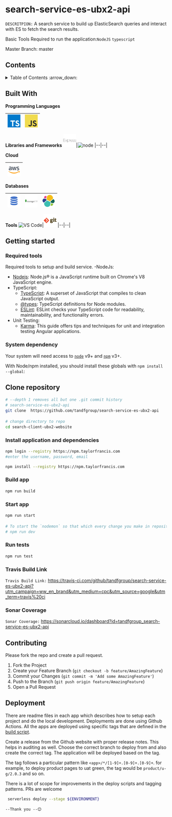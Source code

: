 # search-service-es-ubx2-api

`DESCRITPION:` A search service to build up ElasticSearch queries and interact with ES to fetch the search results.

Basic Tools Required to run the application:`NodeJS`  `typescript` 

Master Branch: master


## Contents

<!-- TABLE OF CONTENTS -->
<details>
  <summary>Table of Contents :arrow_down: </summary>
  <ol>
    <li>
      <a href="#about-the-project">About The Project</a>
      <ul>
         <li><a href="#contents">Project Repo</a></li>
      </ul>
    </li>
    <li>
      <a href="#built-with">Built with</a>
    </li>
    <li>
      <a href="#getting-started">Getting Started</a>
      <ul>
        <li><a href="#required-tools">Required tools</a></li>
        <li><a href="#system-dependency">System dependency</a></li>
      </ul>
    </li>
     <li>
      <a href="#clone-repository">Clone repository</a>
    </li>
      <li>
      <a href="#install-application-and-dependencies">Install application and dependencies</a>
      <ul>
        <li><a href="#build-app">Build App</a></li>
        <li><a href="#start-app">Start App</a></li>
        <li><a href="#travis-build-link">Travis Build Link</a></li>
        <li><a href="#sonar-coverage">Sonar Coverage</a></li>
        <li><a href="#run-tests">Run Tests</a></li>
      </ul>
    </li>
    <li><a href="#contributing">Contributing</a></li>
    <li><a href="#deployment">Deployment</a></li>
  </ol>
</details>

## Built With


**Programming Languages**

<img title="Typescript" alt="Typescript" width="40px" src="https://raw.githubusercontent.com/github/explore/master/topics/typescript/typescript.png" />|<img alt="JS" title="JavaScript" width="40px" src="https://raw.githubusercontent.com/github/explore/master/topics/javascript/javascript.png">
|--|--|



**Libraries and Frameworks**
<img title="express" alt="express" width="40px" src="https://raw.githubusercontent.com/github/explore/80688e429a7d4ef2fca1e82350fe8e3517d3494d/topics/express/express.png">|<img title="node" alt="node" width="40px" src="https://cdn.jsdelivr.net/gh/devicons/devicon/icons/nodejs/nodejs-original.svg">
|--|--|


**Cloud**

<img title="AWS" alt="AWS" width="40px" src="https://raw.githubusercontent.com/github/explore/master/topics/aws/aws.png">|
|--|

**Databases**

<img title="SQL" alt="SQL" width="40px" src="https://raw.githubusercontent.com/github/explore/master/topics/sql/sql.png">|<img title="MongoDB" alt="MongoDB" width="40px" src="https://raw.githubusercontent.com/github/explore/master/topics/mongodb/mongodb.png">|<img title="ElasticSearch" alt="ElasticSearch" width="40px" src="https://raw.githubusercontent.com/github/explore/master/topics/elasticsearch/elasticsearch.png"> <br>
|--|--|--|

**Tools**
<img title="VS Code" alt="VS Code" width="40px" src="https://img.icons8.com/fluent/48/000000/visual-studio-code-2019.png">|<img title="git" alt="git" width="40px" src="https://raw.githubusercontent.com/github/explore/master/topics/git/git.png">
|--|--|
<br>

## Getting started

### Required tools

Required tools to setup and build service.
-NodeJs:
  - [Nodejs](https://nodejs.org/en/docs/): Node.js® is a JavaScript runtime built on Chrome's V8 JavaScript engine.
- TypeScript:
  - [TypeScript](http://www.typescriptlang.org/): A superset of JavaScript that compiles to clean JavaScript output.
  - [@types](https://www.npmjs.com/~types): TypeScript definitions for Node modules.
  - [ESLint](https://eslint.org/): ESLint checks your TypeScript code for readability, maintainability, and functionality errors.
- Unit Testing:
  - [Karma](https://angular.io/guide/testing): This guide offers tips and techniques for unit and integration testing Angular applications.


### System dependency


Your system will need access to [`node`](https://nodejs.org/en/) v9+ and [`npm`](https://www.npmjs.com/) v3+.

With Node/npm installed, you should install these globals with `npm install --global`:

## Clone repository

```sh
# --depth 1 removes all but one .git commit history
# search-service-es-ubx2-api
git clone  https://github.com/tandfgroup/search-service-es-ubx2-api

# change directory to repo
cd search-client-ubx2-website

```
### Install application and dependencies

```bash
npm login --registry https://npm.taylorfrancis.com
#enter the username, password, email
```

```bash
npm install --registry https://npm.taylorfrancis.com
```


### Build app


```bash
npm run build
```
### Start app

```bash
npm run start

# To start the `nodemon` so that which every change you make in repository, it watches for changes and builds and starts the application again. 
# npm run dev
```

### Run tests
```bash
npm run test
```

### Travis Build Link


`Travis Build Link:` https://travis-ci.com/github/tandfgroup/search-service-es-ubx2-api?utm_campaign=ww_en_brand&utm_medium=cpc&utm_source=google&utm_term=travis%20ci

### Sonar Coverage

`Sonar Coverage:` https://sonarcloud.io/dashboard?id=tandfgroup_search-service-es-ubx2-api

## Contributing

Please fork the repo and create a pull request.

1. Fork the Project
2. Create your Feature Branch (`git checkout -b feature/AmazingFeature`)
3. Commit your Changes (`git commit -m 'Add some AmazingFeature'`)
4. Push to the Branch (`git push origin feature/AmazingFeature`)
5. Open a Pull Request


## Deployment


There are readme files in each app which describes how to setup each project and do the local development. Deployments are done using Github Actions. All the apps are deployed using specific tags that are defined in the [build script](https://github.com/tandfgroup/discovery-client-websites/blob/develop/.github/workflows/deploy.yml).

Create a release from the Github website with proper release notes. This helps in auditing as well. Choose the correct branch to deploy from and also create the correct tag. The application will be deployed based on the tag.

The tag follows a particular pattern like `<app>/*/[1-9]+.[0-9]+.[0-9]+`.
for example, to deploy product pages to uat green, the tag would be `product/u-g/2.0.3` and so on.

There is a lot of scope for improvements in the deploy scripts and tagging patterns. PRs are welcome


```bash
 serverless deploy --stage ${ENVIRONMENT}
```
`--Thank you --😊`
